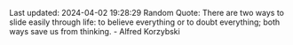 Last updated: 2024-04-02 19:28:29
Random Quote: There are two ways to slide easily through life: to believe everything or to doubt everything; both ways save us from thinking. - Alfred Korzybski